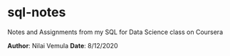 # sql-notes
Notes and Assignments from my SQL for Data Science class on Coursera

**Author**: Nilai Vemula
**Date**: 8/12/2020
